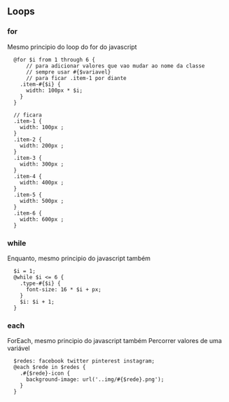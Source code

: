 ## Loops

### for

Mesmo principio do loop do for do javascript

      @for $i from 1 through 6 {
          // para adicionar valores que vao mudar ao nome da classe
          // sempre usar #{$variavel}
          // para ficar .item-1 por diante
        .item-#{$i} {
          width: 100px * $i;
        }
      }

      // ficara
      .item-1 {
        width: 100px ;
      }
      .item-2 {
        width: 200px ;
      }
      .item-3 {
        width: 300px ;
      }
      .item-4 {
        width: 400px ;
      }
      .item-5 {
        width: 500px ;
      }
      .item-6 {
        width: 600px ;
      }

### while

Enquanto, mesmo principio do javascript também

      $i = 1;
      @while $i <= 6 {
        .type-#{$i} {
          font-size: 16 * $i + px;
        }
        $i: $i + 1;
      }

### each

ForEach, mesmo principio do javascript também
Percorrer valores de uma variável

      $redes: facebook twitter pinterest instagram;
      @each $rede in $redes {
        .#{$rede}-icon {
          background-image: url('..img/#{$rede}.png');
        }
      }
